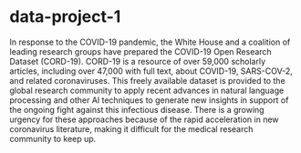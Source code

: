 # data-project-1
In response to the COVID-19 pandemic, the White House and a coalition of leading research groups have prepared the COVID-19 Open Research Dataset (CORD-19). CORD-19 is a resource of over 59,000 scholarly articles, including over 47,000 with full text, about COVID-19, SARS-COV-2, and related coronaviruses. This freely available dataset is provided to the global research community to apply recent advances in natural language processing and other AI techniques to generate new insights in support of the ongoing fight against this infectious disease. There is a growing urgency for these approaches because of the rapid acceleration in new coronavirus literature, making it difficult for the medical research community to keep up.
